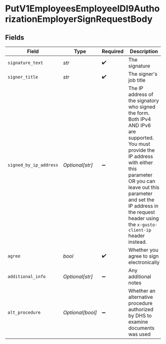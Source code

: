 # PutV1EmployeesEmployeeIDI9AuthorizationEmployerSignRequestBody


## Fields

| Field                                                                                                                                                                                                                                                                            | Type                                                                                                                                                                                                                                                                             | Required                                                                                                                                                                                                                                                                         | Description                                                                                                                                                                                                                                                                      |
| -------------------------------------------------------------------------------------------------------------------------------------------------------------------------------------------------------------------------------------------------------------------------------- | -------------------------------------------------------------------------------------------------------------------------------------------------------------------------------------------------------------------------------------------------------------------------------- | -------------------------------------------------------------------------------------------------------------------------------------------------------------------------------------------------------------------------------------------------------------------------------- | -------------------------------------------------------------------------------------------------------------------------------------------------------------------------------------------------------------------------------------------------------------------------------- |
| `signature_text`                                                                                                                                                                                                                                                                 | *str*                                                                                                                                                                                                                                                                            | :heavy_check_mark:                                                                                                                                                                                                                                                               | The signature                                                                                                                                                                                                                                                                    |
| `signer_title`                                                                                                                                                                                                                                                                   | *str*                                                                                                                                                                                                                                                                            | :heavy_check_mark:                                                                                                                                                                                                                                                               | The signer's job title                                                                                                                                                                                                                                                           |
| `signed_by_ip_address`                                                                                                                                                                                                                                                           | *Optional[str]*                                                                                                                                                                                                                                                                  | :heavy_minus_sign:                                                                                                                                                                                                                                                               | The IP address of the signatory who signed the form. Both IPv4 AND IPv6 are supported. You must provide the IP address with either this parameter OR you can leave out this parameter and set the IP address in the request header using the `x-gusto-client-ip` header instead. |
| `agree`                                                                                                                                                                                                                                                                          | *bool*                                                                                                                                                                                                                                                                           | :heavy_check_mark:                                                                                                                                                                                                                                                               | Whether you agree to sign electronically                                                                                                                                                                                                                                         |
| `additional_info`                                                                                                                                                                                                                                                                | *Optional[str]*                                                                                                                                                                                                                                                                  | :heavy_minus_sign:                                                                                                                                                                                                                                                               | Any additional notes                                                                                                                                                                                                                                                             |
| `alt_procedure`                                                                                                                                                                                                                                                                  | *Optional[bool]*                                                                                                                                                                                                                                                                 | :heavy_minus_sign:                                                                                                                                                                                                                                                               | Whether an alternative procedure authorized by DHS to examine documents was used                                                                                                                                                                                                 |